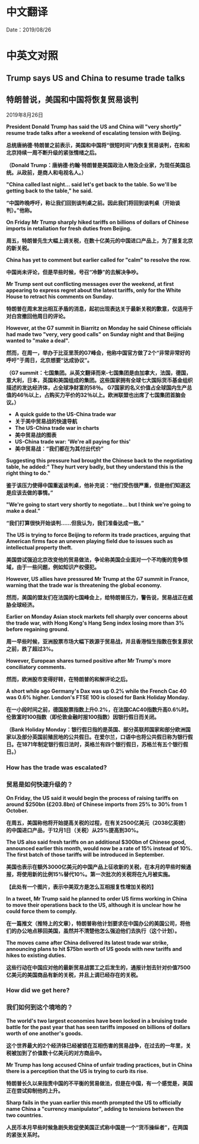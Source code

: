 # 中文翻译

Date：2019/08/26

# 中英文对照

## Trump says US and China to resume trade talks

## 特朗普说，美国和中国将恢复贸易谈判

2019年8月26日

<b>President Donald Trump has said the US and China will "very shortly" resume trade talks after a weekend of escalating tension with Beijing.</b>

<b>总统唐纳德·特朗普之前表示，美国和中国将“很短时间”内恢复贸易谈判，在和和北京持续一周不断升级的紧张情绪之后。

（Donald Trump：唐纳德·约翰·特朗普是美国政治人物及企业家，为现任美国总统。从政前，是商人和电视名人。）

"China called last night... said let's get back to the table. So we'll be getting back to the table," he said.

“中国昨晚呼吁，称让我们回到谈判桌之前。因此我们将回到谈判桌（开始谈判）。”他称。

On Friday Mr Trump sharply hiked tariffs on billions of dollars of Chinese imports in retaliation for fresh duties from Beijing.

周五，特朗普先生大幅上调关税，在数十亿美元的中国进口产品上，为了报复北京的新关税。

China has yet to comment but earlier called for "calm" to resolve the row.

中国尚未评论，但是早些时候，号召“冷静”的去解决争吵。

Mr Trump sent out conflicting messages over the weekend, at first appearing to express regret about the latest tariffs, <b>only for the White House to retract his comments on Sunday.</b>

特朗普在周末发出相互矛盾的消息，起初出现表达关于最新关税的歉意，<b>仅适用于对白宫撤回他周日的评论。</b>

However, at the G7 summit in Biarritz on Monday he said Chinese officials had made two "very, very good calls" on Sunday night and that Beijing wanted to "make a deal".

然而，在周一，举办于比亚里茨的G7峰会，他称中国官方做了2个“非常非常好的呼吁”于周日，北京想要“达成协议”。

（G7 summit：七国集团。从英文翻译而来-七国集团是由加拿大，法国，德国，意大利，日本，英国和美国组成的集团。这些国家拥有全球七大国际货币基金组织描述的发达经济体，占全球净财富的58％。 G7国家的名义价值占全球国内生产总值的46％以上，占购买力平价的32％以上。欧洲联盟也出席了七国集团首脑会议。）

* A quick guide to the US-China trade war
* 关于美中贸易战的快速导航
* The US-China trade war in charts
* 美中贸易战的图表
* US-China trade war: 'We're all paying for this'
* 美中贸易战：“我们都在为其付出代价”

Suggesting this pressure had brought the Chinese back to the negotiating table, he added:" They hurt very badly, but they understand this is the right thing to do."

鉴于该压力使得中国重返谈判桌，他补充说：“他们受伤很严重，但是他们知道这是应该去做的事情。”

"We're going to start very shortly to negotiate... but I think we're going to make a deal."

“我们打算很快开始谈判……但我认为，我们准备达成一致。”

The US is trying to force Beijing to reform its trade practices, arguing that American firms face an uneven playing field due to issues such as intellectual property theft.

美国尝试强迫北京改变他的贸易做法，争论称美国企业面对一个不均衡的竞争领域，由于一些问题，例如知识产权侵犯。

However, US allies have pressured Mr Trump at the G7 summit in France, warning that the trade war is threatening the global economy.

然而，美国的盟友们在法国的七国峰会上，给特朗普压力，警告说，贸易战正在威胁全球经济。

<b>Earlier on Monday Asian stock markets fell sharply</b> over concerns about the trade war, with Hong Kong's Hang Seng index losing more than 3% before regaining ground.

<b>周一早些时候，亚洲股票市场大幅下跌</b>源于贸易战，并且香港恒生指数在恢复原状之前，跌了超过3%。

However, European shares turned positive after Mr Trump's more conciliatory comments.

然而，欧洲股市变得好转，在特朗普的和解评论之后。

A short while ago Germany's Dax was up 0.2% while the French Cac 40 was 0.6% higher. London's FTSE 100 is closed for Bank Holiday Monday.

在一小段时间之前，德国股票指数上升0.2%，在法国CAC40指数升高0.6%时。伦敦富时100指数（即伦敦金融时报100指数）因银行假日而关闭。

（Bank Holiday Monday：银行假日指的是英国、部分英联邦国家和部分欧洲国家以及部分英国前殖民地的公共假日。在爱尔兰，口语中也将公共假日称为银行假日。在1871年制定银行假日法时，英格兰有四个银行假日，苏格兰有五个银行假日。）

### How has the trade was escalated?

### 贸易是如何快速升级的？

On Friday, the <b>US said it would begin the process of raising tariffs on around $250bn (£203.8bn) of Chinese imports</b> from 25% to 30% from 1 October.

在周五，<b>美国称他将开始提高关税的过程，在有关2500亿美元（2038亿英镑）的中国进口产品</b>，于12月1日（关税）从25%提高到30%。

The US also said fresh tariffs on an additional $300bn of Chinese good, announced earlier this month, would now be a rate of 15% instead of 10%. The first batch of those tariffs will be introduced in September.

美国也表示在额外3000亿美元的中国产品上征收新的关税，在本月的早些时候通报，将使用新的比例15%替代10%。第一次批次的关税将在九月被实施。

【此处有一个图片，表示中美双方是怎么互相报复性增加关税的】

In a tweet, Mr Trump said <b>he planned to order US firms working in China</b> to move their operations back to the US, although it is unclear how he could force them to comply.

在一篇推文（推特上的文章），特朗普称<b>他计划要求在中国办公的美国公司</b>，将他们的办公地点移回美国，虽然并不清楚他怎么强迫他们去执行（这个计划）。

The moves came after China delivered its latest trade war strike, announcing plans to hit $75bn worth of US goods with new tariffs and hikes to existing duties.

这些行动在中国应对他的最新贸易战罢工之后发生的，通报计划去针对价值7500亿美元的美国商品有新的关税，并且上调已经存在的关税。

### How did we get here?

### 我们如何到这个境地的？

The world's two largest economies have been locked in a bruising trade battle for the past year that has seen tariffs imposed on billions of dollars worth of one another's goods.

这个世界最大的2个经济体已经被锁在互相伤害的贸易战争，在过去的一年里，关税被加到了价值数十亿美元的对方商品中。

Mr Trump has long accused China of unfair trading practices, but in China there is a perception that the US is trying to curb its rise.

特朗普长久以来指责中国的不平衡的贸易做法，但是在中国，有一个感觉是，美国正在尝试抑制他的上升。

Sharp fails in the yuan earlier this month prompted <b>the US to officially name China a "currency manipulator",</b> adding to tensions between the two countries.

人民币本月早些时候急剧失败促使<b>美国正式称中国是一个“货币操纵者”</b>，在两国的紧张关系时。